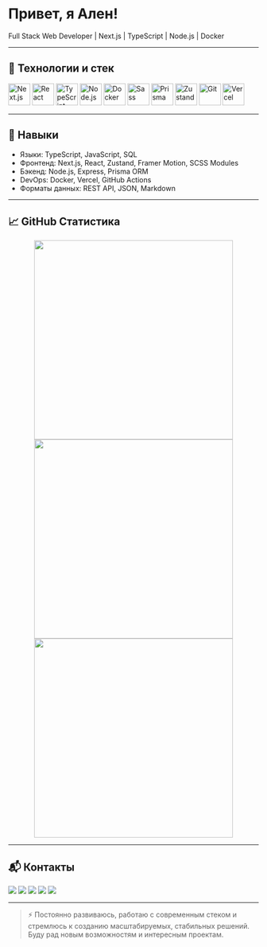 # Привет, я Ален!  

Full Stack Web Developer | Next.js | TypeScript | Node.js | Docker

---

## 🚀 Технологии и стек

<p align="left">
  <a href="https://nextjs.org/" target="_blank"><img width="44" src="https://img.icons8.com/fluency/48/nextjs.png" alt="Next.js"/></a>
  <a href="https://reactjs.org/" target="_blank"><img width="44" src="https://img.icons8.com/ultraviolet/40/react--v1.png" alt="React"/></a>
  <a href="https://www.typescriptlang.org/" target="_blank"><img width="44" src="https://img.icons8.com/color/48/typescript.png" alt="TypeScript"/></a>
  <a href="https://nodejs.org/" target="_blank"><img width="44" src="https://img.icons8.com/color/48/nodejs.png" alt="Node.js"/></a>
  <a href="https://www.docker.com/" target="_blank"><img width="44" src="https://img.icons8.com/fluency/48/docker.png" alt="Docker"/></a>
  <a href="https://sass-lang.com/" target="_blank"><img width="44" src="https://img.icons8.com/color/48/sass.png" alt="Sass"/></a>
  <a href="https://www.prisma.io/" target="_blank"><img width="44" src="https://img.icons8.com/color/48/prisma-orm.png" alt="Prisma"/></a>
  <a href="https://zustand-demo.pmnd.rs/" target="_blank"><img width="44" src="https://img.icons8.com/windows/48/data-in-both-directions.png" alt="Zustand"/></a>
  <a href="https://git-scm.com/" target="_blank"><img width="44" src="https://img.icons8.com/color/48/git.png" alt="Git"/></a>
  <a href="https://vercel.com/" target="_blank"><img width="44" src="https://img.icons8.com/color/48/vercel.png" alt="Vercel"/></a>
</p>

---

## 🧠 Навыки

- Языки: TypeScript, JavaScript, SQL
- Фронтенд: Next.js, React, Zustand, Framer Motion, SCSS Modules
- Бэкенд: Node.js, Express, Prisma ORM
- DevOps: Docker, Vercel, GitHub Actions
- Форматы данных: REST API, JSON, Markdown

---

## 📈 GitHub Статистика

<p align="center">
  <img width=400 src="https://github-readme-stats.vercel.app/api?username=devAlen01&theme=tokyonight&show_icons=true&hide_border=true&count_private=true" />
  <img width=400 src="https://github-readme-streak-stats.herokuapp.com?user=devAlen01&theme=tokyonight&hide_border=true" />
  <img width=400 src="https://github-readme-stats.vercel.app/api/top-langs/?username=devAlen01&layout=compact&theme=tokyonight&hide_border=true" />
</p>

---

## 📬 Контакты

<p align="left">
  <a href="https://linkedin.com/in/ваш-профиль" target="_blank"><img src="https://img.shields.io/badge/LinkedIn-профиль-blue?style=for-the-badge&logo=linkedin" /></a>
  <a href="https://github.com/devAlen01" target="_blank"><img src="https://img.shields.io/badge/GitHub-devAlen01-black?style=for-the-badge&logo=github" /></a>
  <a href="https://t.me/alenx10" target="_blank"><img src="https://img.shields.io/badge/Telegram-связаться-blue?style=for-the-badge&logo=telegram" /></a>
  <a href="https://wa.me/+996700067684" target="_blank"><img src="https://img.shields.io/badge/WhatsApp-связаться-green?style=for-the-badge&logo=whatsapp" /></a>
  <a href="https://www.instagram.com/x.seven___/" target="_blank"><img src="https://img.shields.io/badge/Instagram-профиль-pink?style=for-the-badge&logo=instagram" /></a>
</p>

---

> ⚡ Постоянно развиваюсь, работаю с современным стеком и стремлюсь к созданию масштабируемых, стабильных решений.  
> Буду рад новым возможностям и интересным проектам.
